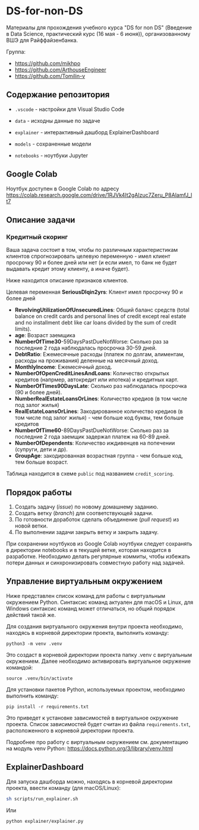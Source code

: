 # DS-for-non-DS

Материалы для прохождения учебного курса "DS for non DS" (Введение в Data Science, практический курс (16 мая - 6 июня)), организованному ВШЭ для Райффайзенбанка.

Группа:

* <https://github.com/mikhpo>
* <https://github.com/ArthouseEngineer>
* <https://github.com/Tomilin-v>

## Содержание репозитория

* `.vscode` - настройки для Visual Studio Code

* `data` - исходны данные по задаче
* `explainer` - интерактивный дашборд ExplainerDashboard
* `models` - сохраненные модели
* `notebooks` - ноутбуки Jupyter

## Google Colab

Ноутбук доступен в Google Colab по адресу <https://colab.research.google.com/drive/1RJVk4It2gAIzuc7Zeru_P8AlamfJ_lt7>

## Описание задачи

### Кредитный скоринг

Ваша задача состоит в том, чтобы по различным характеристикам клиентов спрогнозировать целевую переменную - имел клиент просрочку 90 и более дней или нет (и если имел, то банк не будет выдавать кредит этому клиенту, а иначе будет).

Ниже находится описание признаков клиентов.

Целевая переменная
**SeriousDlqin2yrs**: Клиент имел просрочку 90 и более дней

* **RevolvingUtilizationOfUnsecuredLines**: Общий баланс средств (total balance on credit cards and personal lines of credit except real estate and no installment debt like car loans divided by the sum of credit limits).
* **age**: Возраст заемщика
* **NumberOfTime30**-59DaysPastDueNotWorse: Сколько раз за последние 2 года наблюдалась просрочка 30-59 дней.
* **DebtRatio**: Ежемесячные расходы (платеж по долгам, алиментам, расходы на проживания) деленные на месячный доход.
* **MonthlyIncome**: Ежемесячный доход.
* **NumberOfOpenCreditLinesAndLoans**: Количество открытых кредитов (напрмер, автокредит или ипотека) и кредитных карт.
* **NumberOfTimes90DaysLate**: Сколько раз наблюдалась просрочка (90 и более дней).
* **NumberRealEstateLoansOrLines**: Количество кредиов (в том числе под залог жилья)
* **RealEstateLoansOrLines**: Закодированное количество кредиов (в том числе под залог жилья) - чем больше код буквы, тем больше кредитов
* **NumberOfTime60**-89DaysPastDueNotWorse: Сколько раз за последние 2 года заемщик задержал платеж на 60-89 дней.
* **NumberOfDependents**: Количество иждивенцев на попечении (супруги, дети и др).
* **GroupAge**: закодированная возрастная группа - чем больше код, тем больше возраст.

Таблица находится в схеме `public` под названием `credit_scoring`.

## Порядок работы

1. Создать задачу (_issue_) по новому домашнему заданию.
2. Создать ветку (_branch_) для соответствующей задачи.
3. По готовности доработок сделать объединение (_pull request_) из новой ветки.
4. По выполнении задачи закрыть ветку и закрыть задачу.

При сохранении ноутбуков из Google Colab ноутбуки следует сохранять в директории notebooks и в текущей ветке, которая находится в разработке. Необходимо делать регулярные коммиты, чтобы избежать потери данных и синхронизировать совместную работу над задачей.

## Управление виртуальным окружением

Ниже представлен список команд для работы с виртуальным окружением Python. Синтаксис команд актуален для macOS и Linux, для Windows синтаксис команд может отличаться, но общий порядок действий такой же.

Для создания виртуального окружения внутри проекта необходимо, находясь в корневой директории проекта, выполнить команду:

```text
python3 -m venv .venv
```

Это создаст в корневой директории проекта папку .venv с виртуальным окружением. Далее необходимо активировать виртуальное окружение командой:

```text
source .venv/bin/activate
```

Для установки пакетов Python, используемых проектом, необходимо выполнить команду:

```text
pip install -r requirements.txt
```

Это приведет к установке зависимостей в виртуальное окружение проекта. Список зависимостей будет считан из файла `requirements.txt`, расположенного в корневой директории проекта.

Подробнее про работу с виртуальным окружением см. документацию на модуль venv Python: <https://docs.python.org/3/library/venv.html>

## ExplainerDashboard

Для запуска дашборда можно, находясь в корневой директории проекта, ввести команду (для macOS/Linux):

```sh
sh scripts/run_explainer.sh
```

Или

```text
python explainer/explainer.py
```
